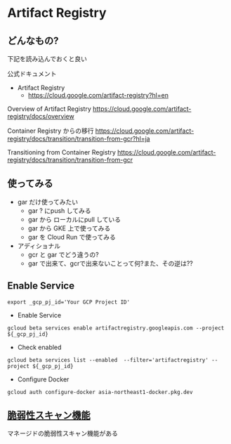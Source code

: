 # Artifact Registry

## どんなもの?

下記を読み込んでおくと良い

公式ドキュメント

+ Artifact Registry
  + https://cloud.google.com/artifact-registry?hl=en


Overview of Artifact Registry https://cloud.google.com/artifact-registry/docs/overview


Container Registry からの移行 https://cloud.google.com/artifact-registry/docs/transition/transition-from-gcr?hl=ja

Transitioning from Container Registry
https://cloud.google.com/artifact-registry/docs/transition/transition-from-gcr


## 使ってみる

+ gar だけ使ってみたい
  + gar ? にpush してみる
  + gar から ローカルにpull している
  + gar から GKE 上で使ってみる
  + gar を Cloud Run で使ってみる
+ アディショナル
  + gcr と gar でどう違うの?
  + gar で出来て、gcrで出来ないことって何?また、その逆は??

## Enable Service

```
export _gcp_pj_id='Your GCP Project ID'
```

+ Enable Service

```
gcloud beta services enable artifactregistry.googleapis.com --project ${_gcp_pj_id}
```

+ Check enabled

```
gcloud beta services list --enabled  --filter='artifactregistry' --project ${_gcp_pj_id}
```

+ Configure Docker

```
gcloud auth configure-docker asia-northeast1-docker.pkg.dev
```

## [脆弱性スキャン機能](./vulnerability-scanning)

マネージドの脆弱性スキャン機能がある
